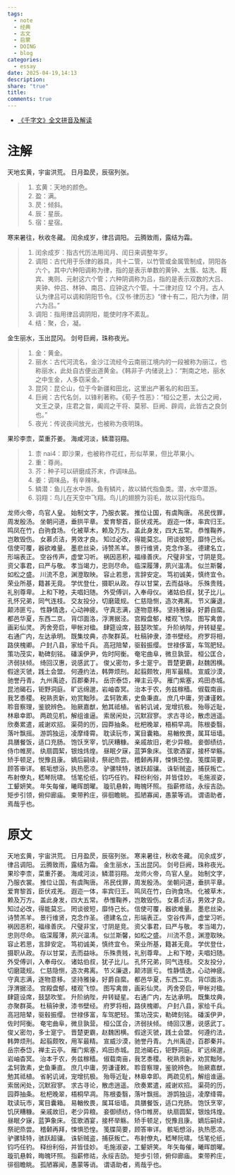 ```yaml
---
tags:
  - note
  - 经典
  - 古文
  - 启蒙
  - DOING
  - blog
categories:
  - essay
date: 2025-04-19,14:13
description: 
share: "true"
title: 
comments: true
---
```


- [《千字文》全文拼音及解读](https://qianziwen.5000yan.com/)

# 注解

天地玄黄，宇宙洪荒。
日月盈昃，辰宿列张。
> 1. 玄黄：天地的颜色。
> 2. 盈：满。
> 3. 昃：倾斜。
> 4. 辰：星辰。
> 5. 宿：星宿。

寒来暑往，秋收冬藏。
闰余成岁，律吕调阳。
云腾致雨，露结为霜。
> 1. 闰余成岁：指古代历法用闰月、闰日来调整年岁。
> 2. 调阳：古代用于乐律的器具，共十二管，以竹管或金属管制成，阴阳各六个。其中六种阳调称为律，指的是表示单数的黄钟、太簇、姑洗、蕤宾、夷则、元射这六个管；六种阴调称为吕，指的是表示双数的大吕、夹钟、仲吕、林钟、南吕、应钟这六个管。十二律对应 12 个月。古人认为律吕可以调和阴阳节令。《汉书·律历志》“律十有二，阳六为律，阴六为吕。”
> 3. 调阳：指用律吕调阴阳，能使时序不紊乱。
> 4. 结：聚，合，凝。

金生丽水，玉出昆冈。
剑号巨阙，珠称夜光。
> 1. 金：黄金。
> 2. 丽水：古代河流名，金沙江流经今云南丽江境内的一段被称为丽江，也称丽水，此处自古便出道黄金。《韩非子·内储说上》：“荆南之地，丽水之中生金，人多窃采金。”
> 3. 昆冈：昆仑山，位于今新疆和田北，这里出产著名的和田玉。
> 4. 巨阙：古代名剑，以锋利著称。《荀子·性恶》：“桓公之蔥，太公之阙，文王之录，庄君之曶，阖闾之干将、莫邪、巨阙、辟闾，此皆古之良剑也。”
> 5. 夜光：传说夜间放光，也被称为夜明珠。

果珍李柰，菜重芥姜。
海咸河淡，鳞潜羽翔。
> 1. 柰 nai4：即沙果，也被称作花红，形似苹果，但比苹果小。
> 2. 重：尊尚。
> 3. 芥：种子可以研磨成芥末，作调味品。
> 4. 姜：调味品，有辛辣味。
> 5. 鳞潜：鱼儿在水中游。鱼有鳞片，故以鳞代指鱼类。潜，水中潜游。
> 6. 羽翔：鸟儿在天空中飞翔。鸟儿的翅膀为羽毛，故以羽代指鸟。

龙师火帝，鸟官人皇。
始制文字，乃服衣裳。
推位让国，有虞陶唐。
吊民伐罪，周发殷汤。
坐朝问道，垂拱平章。
爱育黎首，臣伏戎羌。
遐迩一体，率宾归王。
鸣凤在竹，白驹食场。
化被草木，赖及万方。
盖此身发，四大五常。
恭惟鞠养，岂敢毁伤。
女慕贞洁，男效才良。
知过必改，得能莫忘。
罔谈彼短，靡恃己长。
信使可覆，器欲难量。
墨悲丝染，诗赞羔羊。
景行维贤，克念作圣。
德建名立，形端表正。
空谷传声，虚堂习听。
祸因恶积，福缘善庆。
尺璧非宝，寸阴是竞。
资父事君，曰严与敬。
孝当竭力，忠则尽命。
临深履薄，夙兴温凊。
似兰斯馨，如松之盛。
川流不息，渊澄取映。
容止若思，言辞安定。
笃初诚美，慎终宜令。
荣业所基，籍甚无竟。
学优登仕，摄职从政。
存以甘棠，去而益咏。
乐殊贵贱，礼别尊卑。
上和下睦，夫唱妇随。
外受傅训，入奉母仪。
诸姑伯叔，犹子比儿。
孔怀兄弟，同气连枝。
交友投分，切磨箴规。
仁慈隐恻，造次弗离。
节义廉退，颠沛匪亏。
性静情逸，心动神疲。
守真志满，逐物意移。
坚持雅操，好爵自縻。
都邑华夏，东西二京。
背邙面洛，浮渭据泾。
宫殿盘郁，楼观飞惊。
图写禽兽，画彩仙灵。
丙舍旁启，甲帐对楹。
肆筵设席，鼓瑟吹笙。
升阶纳陛，弁转疑星。
右通广内，左达承明。
既集坟典，亦聚群英。
杜稿钟隶，漆书壁经。
府罗将相，路侠槐卿。
户封八县，家给千兵。
高冠陪辇，驱毂振缨。
世禄侈富，车驾肥轻。
策功茂实，勒碑刻铭。
磻溪伊尹，佐时阿衡。
奄宅曲阜，微旦孰营。
桓公匡合，济弱扶倾。
绮回汉惠，说感武丁。
俊乂密勿，多士寔宁。
晋楚更霸，赵魏困横。
假途灭虢，践土会盟。
何遵约法，韩弊烦刑。
起翦颇牧，用军最精。
宣威沙漠，驰誉丹青。
九州禹迹，百郡秦并。
岳宗泰岱，禅主云亭。
雁门紫塞，鸡田赤城。
昆池碣石，钜野洞庭。
旷远绵邈，岩岫杳冥。
治本于农，务兹稼穑。
俶载南亩，我艺黍稷。
税熟贡新，劝赏黜陟。
孟轲敦素，史鱼秉直。
庶几中庸，劳谦谨敕。
聆音察理，鉴貌辨色。
贻厥嘉猷，勉其祗植。
省躬讥诫，宠增抗极。
殆辱近耻，林皋幸即。
两疏见机，解组谁逼。
索居闲处，沉默寂寥。
求古寻论，散虑逍遥。
欣奏累遣，戚谢欢招。
渠荷的历，园莽抽条。
枇杷晚翠，梧桐早凋。
陈根委翳，落叶飘摇。
游鹍独运，凌摩绛霄。
耽读玩市，寓目囊箱。
易輶攸畏，属耳垣墙。
具膳餐饭，适口充肠。
饱饫烹宰，饥厌糟糠。
亲戚故旧，老少异粮。
妾御绩纺，侍巾帷房。
纨扇圆絜，银烛炜煌。
昼眠夕寐，蓝笋象床。
弦歌酒宴，接杯举觞。
矫手顿足，悦豫且康。
嫡后嗣续，祭祀烝尝。
稽颡再拜，悚惧恐惶。
笺牒简要，顾答审详。
骸垢想浴，执热愿凉。
驴骡犊特，骇跃超骧。
诛斩贼盗，捕获叛亡。
布射僚丸，嵇琴阮啸。
恬笔伦纸，钧巧任钓。
释纷利俗，并皆佳妙。
毛施淑姿，工颦妍笑。
年矢每催，曦晖朗曜。
璇玑悬斡，晦魄环照。
指薪修祜，永绥吉劭。
矩步引领，俯仰廊庙。
束带矜庄，徘徊瞻眺。
孤陋寡闻，愚蒙等诮。
谓语助者，焉哉乎也。

# 原文

天地玄黄，宇宙洪荒。
日月盈昃，辰宿列张。
寒来暑往，秋收冬藏。
闰余成岁，律吕调阳。
云腾致雨，露结为霜。
金生丽水，玉出昆冈。
剑号巨阙，珠称夜光。
果珍李柰，菜重芥姜。
海咸河淡，鳞潜羽翔。
龙师火帝，鸟官人皇。
始制文字，乃服衣裳。
推位让国，有虞陶唐。
吊民伐罪，周发殷汤。
坐朝问道，垂拱平章。
爱育黎首，臣伏戎羌。
遐迩一体，率宾归王。
鸣凤在竹，白驹食场。
化被草木，赖及万方。
盖此身发，四大五常。
恭惟鞠养，岂敢毁伤。
女慕贞洁，男效才良。
知过必改，得能莫忘。
罔谈彼短，靡恃己长。
信使可覆，器欲难量。
墨悲丝染，诗赞羔羊。
景行维贤，克念作圣。
德建名立，形端表正。
空谷传声，虚堂习听。
祸因恶积，福缘善庆。
尺璧非宝，寸阴是竞。
资父事君，曰严与敬。
孝当竭力，忠则尽命。
临深履薄，夙兴温凊。
似兰斯馨，如松之盛。
川流不息，渊澄取映。
容止若思，言辞安定。
笃初诚美，慎终宜令。
荣业所基，籍甚无竟。
学优登仕，摄职从政。
存以甘棠，去而益咏。
乐殊贵贱，礼别尊卑。
上和下睦，夫唱妇随。
外受傅训，入奉母仪。
诸姑伯叔，犹子比儿。
孔怀兄弟，同气连枝。
交友投分，切磨箴规。
仁慈隐恻，造次弗离。
节义廉退，颠沛匪亏。
性静情逸，心动神疲。
守真志满，逐物意移。
坚持雅操，好爵自縻。
都邑华夏，东西二京。
背邙面洛，浮渭据泾。
宫殿盘郁，楼观飞惊。
图写禽兽，画彩仙灵。
丙舍旁启，甲帐对楹。
肆筵设席，鼓瑟吹笙。
升阶纳陛，弁转疑星。
右通广内，左达承明。
既集坟典，亦聚群英。
杜稿钟隶，漆书壁经。
府罗将相，路侠槐卿。
户封八县，家给千兵。
高冠陪辇，驱毂振缨。
世禄侈富，车驾肥轻。
策功茂实，勒碑刻铭。
磻溪伊尹，佐时阿衡。
奄宅曲阜，微旦孰营。
桓公匡合，济弱扶倾。
绮回汉惠，说感武丁。
俊乂密勿，多士寔宁。
晋楚更霸，赵魏困横。
假途灭虢，践土会盟。
何遵约法，韩弊烦刑。
起翦颇牧，用军最精。
宣威沙漠，驰誉丹青。
九州禹迹，百郡秦并。
岳宗泰岱，禅主云亭。
雁门紫塞，鸡田赤城。
昆池碣石，钜野洞庭。
旷远绵邈，岩岫杳冥。
治本于农，务兹稼穑。
俶载南亩，我艺黍稷。
税熟贡新，劝赏黜陟。
孟轲敦素，史鱼秉直。
庶几中庸，劳谦谨敕。
聆音察理，鉴貌辨色。
贻厥嘉猷，勉其祗植。
省躬讥诫，宠增抗极。
殆辱近耻，林皋幸即。
两疏见机，解组谁逼。
索居闲处，沉默寂寥。
求古寻论，散虑逍遥。
欣奏累遣，戚谢欢招。
渠荷的历，园莽抽条。
枇杷晚翠，梧桐早凋。
陈根委翳，落叶飘摇。
游鹍独运，凌摩绛霄。
耽读玩市，寓目囊箱。
易輶攸畏，属耳垣墙。
具膳餐饭，适口充肠。
饱饫烹宰，饥厌糟糠。
亲戚故旧，老少异粮。
妾御绩纺，侍巾帷房。
纨扇圆絜，银烛炜煌。
昼眠夕寐，蓝笋象床。
弦歌酒宴，接杯举觞。
矫手顿足，悦豫且康。
嫡后嗣续，祭祀烝尝。
稽颡再拜，悚惧恐惶。
笺牒简要，顾答审详。
骸垢想浴，执热愿凉。
驴骡犊特，骇跃超骧。
诛斩贼盗，捕获叛亡。
布射僚丸，嵇琴阮啸。
恬笔伦纸，钧巧任钓。
释纷利俗，并皆佳妙。
毛施淑姿，工颦妍笑。
年矢每催，曦晖朗曜。
璇玑悬斡，晦魄环照。
指薪修祜，永绥吉劭。
矩步引领，俯仰廊庙。
束带矜庄，徘徊瞻眺。
孤陋寡闻，愚蒙等诮。
谓语助者，焉哉乎也。
